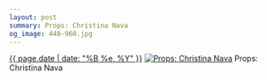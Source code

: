 ```yaml
---
layout: post
summary: Props: Christina Nava
og_image: 448-960.jpg
---
```


<p>
  <time><a href="/448">{{ page.date | date: "%B %e, %Y" }}</a></time>
  <a href="/448"><img src="{{ site.assets_url }}/448-480.jpg" srcset="{{ site.assets_url }}/448-960.jpg 960w, {{ site.assets_url }}/448-720.jpg 720w, {{ site.assets_url }}/448-480.jpg 480w, {{ site.assets_url }}/448-240.jpg 240w" sizes="(min-width: 700px) 50vw, calc(100vw - 2rem)" alt="Props: Christina Nava" /></a>
  <span>Props: Christina Nava</span>
</p>
